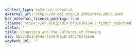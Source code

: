```yaml
---
content_type: external-resource
external_url: http://dx.doi.org/10.1098/rsta.2005.1649
has_external_license_warning: true
license: https://en.wikipedia.org/wiki/All_rights_reserved
status: ''
title: Computing and the Cultures of Proving
uid: 8bcd40a1-85de-453e-b2c8-34417bd7ba3e
wayback_url: ''
---
```

